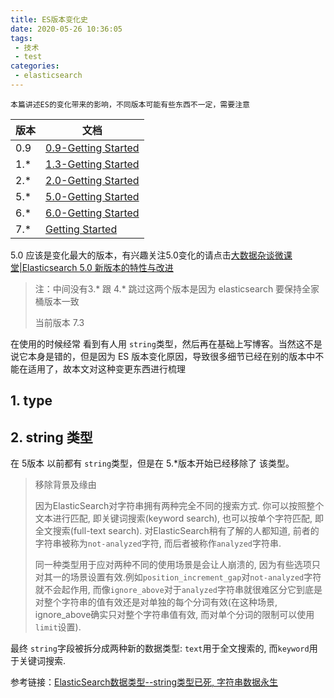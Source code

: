 ```yaml
---
title: ES版本变化史
date: 2020-05-26 10:36:05
tags:
 - 技术
 - test
categories:
 - elasticsearch 
---
```




``` 
本篇讲述ES的变化带来的影响，不同版本可能有些东西不一定，需要注意
```

| 版本 | 文档                                                         |
| ---- | ------------------------------------------------------------ |
| 0.9  | [0.9-Getting Started](https://www.elastic.co/guide/en/elasticsearch/reference/0.9/getting-started.html) |
| 1.*  | [1.3-Getting Started](https://www.elastic.co/guide/en/elasticsearch/reference/1.0/getting-started.html) |
| 2.*  | [2.0-Getting Started](https://www.elastic.co/guide/en/elasticsearch/reference/2.0/getting-started.html) |
| 5.*  | [5.0-Getting Started](https://www.elastic.co/guide/en/elasticsearch/reference/5.0/getting-started.html) |
| 6.*  | [6.0-Getting Started](https://www.elastic.co/guide/en/elasticsearch/reference/6.0/getting-started.html) |
| 7.*  | [Getting Started](https://www.elastic.co/guide/en/elastic-stack-get-started/current/index.html) |

5.0 应该是变化最大的版本，有兴趣关注5.0变化的请点击[大数据杂谈微课堂|Elasticsearch 5.0 新版本的特性与改进](https://www.infoq.cn/article/2016/08/Elasticsearch-5-0-Elastic/)

> 注：中间没有3.* 跟 4.* 跳过这两个版本是因为 elasticsearch 要保持全家桶版本一致
>
> 当前版本 7.3



在使用的时候经常 看到有人用 `string`类型，然后再在基础上写博客。当然这不是说它本身是错的，但是因为 ES 版本变化原因，导致很多细节已经在别的版本中不能在适用了，故本文对这种变更东西进行梳理





## 1. type





## 2. string 类型

在 5版本 以前都有 `string`类型，但是在 5.*版本开始已经移除了 该类型。



>  移除背景及缘由
>
> 因为ElasticSearch对字符串拥有两种完全不同的搜索方式. 你可以按照整个文本进行匹配, 即关键词搜索(keyword search), 也可以按单个字符匹配, 即全文搜索(full-text search). 对ElasticSearch稍有了解的人都知道, 前者的字符串被称为`not-analyzed`字符, 而后者被称作`analyzed`字符串.
>
> 同一种类型用于应对两种不同的使用场景是会让人崩溃的, 因为有些选项只对其一的场景设置有效.例如`position_increment_gap`对`not-analyzed`字符就不会起作用, 而像`ignore_above`对于`analyzed`字符串就很难区分它到底是对整个字符串的值有效还是对单独的每个分词有效(在这种场景, ignore_above确实只对整个字符串值有效, 而对单个分词的限制可以使用`limit`设置).



最终 `string`字段被拆分成两种新的数据类型: `text`用于全文搜索的, 而`keyword`用于关键词搜索.



参考链接：[ElasticSearch数据类型--string类型已死, 字符串数据永生](https://segmentfault.com/a/1190000008897731)




